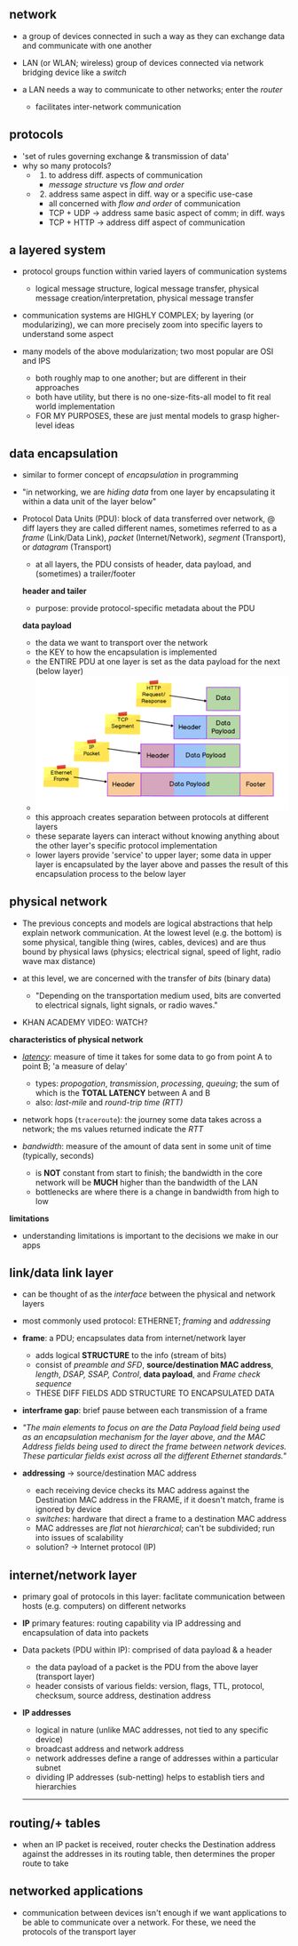 ## **network**
- a group of devices connected in such a way as they can exchange data and communicate with one another

- LAN (or WLAN; wireless) group of devices connected via network bridging device like a *switch*
- a LAN needs a way to communicate to other networks; enter the *router*
  - facilitates inter-network communication

## **protocols**
- 'set of rules governing exchange & transmission of data'
- why so many protocols?
  - 1) to address diff. aspects of communication
    - *message structure* vs *flow and order*
  - 2) address same aspect in diff. way or a specific use-case
    - all concerned with *flow and order* of communication
    - TCP + UDP -> address same basic aspect of comm; in diff. ways
    - TCP + HTTP -> address diff aspect of communication

## **a layered system**
- protocol groups function within varied layers of communication systems
  - logical message structure, logical message transfer, physical message creation/interpretation, physical message transfer
- communication systems are HIGHLY COMPLEX; by layering (or modularizing), we can more precisely zoom into specific layers to understand some aspect

- many models of the above modularization; two most popular are OSI and IPS
  - both roughly map to one another; but are different in their approaches
  - both have utility, but there is no one-size-fits-all model to fit real world implementation
  - FOR MY PURPOSES, these are just mental models to grasp higher-level ideas

## **data encapsulation**
- similar to former concept of *encapsulation* in programming
- "in networking, we are *hiding data* from one layer by encapsulating it within a data unit of the layer below"
- Protocol Data Units (PDU): block of data transferred over network, @ diff layers they are called different names, sometimes referred to as a *frame* (Link/Data Link), *packet* (Internet/Network), *segment* (Transport), or *datagram* (Transport)
  - at all layers, the PDU consists of header, data payload, and (sometimes) a trailer/footer

  **header and tailer**
  - purpose: provide protocol-specific metadata about the PDU

  **data payload**
  - the data we want to transport over the network
  - the KEY to how the encapsulation is implemented
  - the ENTIRE PDU at one layer is set as the data payload for the next (below layer)
  - ![PDU](./PDU.png)
  - this approach creates separation between protocols at different layers
  - these separate layers can interact without knowing anything about the other layer's specific protocol implementation
  - lower layers provide 'service' to upper layer; some data in upper layer is encapsulated by the layer above and passes the result of this encapsulation process to the below layer

## **physical network**
- The previous concepts and models are logical abstractions that help explain network communication.  At the lowest level (e.g. the bottom) is some physical, tangible thing (wires, cables, devices) and are thus bound by physical laws (physics; electrical signal, speed of light, radio wave max distance)

- at this level, we are concerned with the transfer of *bits* (binary data)
  - "Depending on the transportation medium used, bits are converted to electrical signals, light signals, or radio waves."
- KHAN ACADEMY VIDEO: WATCH?

**characteristics of physical network**
- *[latency](https://launchschool.com/lessons/4af196b9/assignments/097d7577)*: measure of time it takes for some data to go from point A to point B; 'a measure of delay'
  - types: *propogation*, *transmission*, *processing*, *queuing*; the sum of which is the **TOTAL LATENCY** between A and B
  - also: *last-mile* and *round-trip time (RTT)*

- network hops (`traceroute`): the journey some data takes across a network; the ms values returned indicate the *RTT*


- *bandwidth*: measure of the amount of data sent in some unit of time (typically, seconds)
  - is **NOT** constant from start to finish; the bandwidth in the core network will be **MUCH** higher than the bandwidth of the LAN
  - bottlenecks are where there is a change in bandwidth from high to low

**limitations**
- understanding limitations is important to the decisions we make in our apps



## **link/data link layer**
- can be thought of as the *interface* between the physical and network layers
- most commonly used protocol: ETHERNET; *framing* and *addressing*

- **frame**: a PDU; encapsulates data from internet/network layer
  - adds logical **STRUCTURE** to the info (stream of bits)
  - consist of *preamble and SFD*, **source/destination MAC address**, *length*, *DSAP, SSAP, Control*, **data payload**, and *Frame check sequence*
  - THESE DIFF FIELDS ADD STRUCTURE TO ENCAPSULATED DATA

- **interframe gap**: brief pause between each transmission of a frame

- *"The main elements to focus on are the Data Payload field being used as an encapsulation mechanism for the layer above, and the MAC Address fields being used to direct the frame between network devices. These particular fields exist across all the different Ethernet standards."*

- **addressing** -> source/destination MAC address
  - each receiving device checks its MAC address against the Destination MAC address in the FRAME, if it doesn't match, frame is ignored by device
  - *switches*: hardware that direct a frame to a destination MAC address
  - MAC addresses are *flat* not *hierarchical*; can't be subdivided; run into issues of scalability
  - solution? -> Internet protocol (IP)


## **internet/network layer**
- primary goal of protocols in this layer: faclitate communication between hosts (e.g. computers) on different networks
- **IP** primary features: routing capability via IP addressing and encapsulation of data into packets
- Data packets (PDU within IP): comprised of data payload & a header
  - the data payload of a packet is the PDU from the above layer (transport layer)
  - header consists of various fields: version, flags, TTL, protocol, checksum, source address, destination address
- **IP addresses**
  - logical in nature (unlike MAC addresses, not tied to any specific device)
  - broadcast address and network address
  - network addresses define a range of addresses within a particular subnet
  - dividing IP addresses (sub-netting) helps to establish tiers and hierarchies

  ****************************************************************

## **routing/+ tables**
- when an IP packet is received, router checks the Destination address against the addresses in its routing table, then determines the proper route to take

## **networked applications**
- communication between devices isn't enough if we want applications to be able to communicate over a network. For these, we need the protocols of the transport layer

